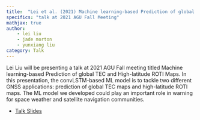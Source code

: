 ```yaml
---
title:  "Lei et al. (2021) Machine learning-based Prediction of global TEC and High-latitude ROTI Maps"
specifics: "talk at 2021 AGU Fall Meeting"
mathjax: true
author: 
    - lei liu
    - jade morton
    - yunxiang liu
category: Talk
---
```



Lei Liu will be presenting a talk at 2021 AGU Fall meeting titled Machine learning-based Prediction of global TEC and High-latitude ROTI Maps. In this presentation, the convLSTM-based ML model is to tackle two different GNSS applications: prediction of global TEC maps and high-latitude ROTI maps.
The ML model we developed could play an important role in warning for space weather and satellite navigation communities.

- [Talk Slides](../assets/Oral-Presentation-AGU2021.pdf)
<!-- - [Overview Vedio](../assets/CUNY_2021_abstract_250.pdf) -->






